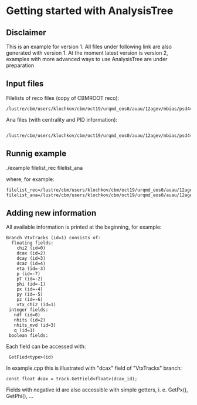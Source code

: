 # Getting started with AnalysisTree

## Disclaimer
This is an example for version 1. All files under following link are also generated with version 1. 
At the moment latest version is version 2, examples with more advanced ways to use AnalysisTree are under preparation

## Input files
Filelists of reco files (copy of CBMROOT reco):

    /lustre/cbm/users/klochkov/cbm/oct19/urqmd_eos0/auau/12agev/mbias/psd44_hole20_pipe0/TGeant3/filelists/rec/

Ana files (with centrality and PID information):
     
     /lustre/cbm/users/klochkov/cbm/oct19/urqmd_eos0/auau/12agev/mbias/psd44_hole20_pipe0/TGeant3/filelists/ana/

## Runnig example

./example filelist_rec filelist_ana

where, for example: 

    filelist_rec=/lustre/cbm/users/klochkov/cbm/oct19/urqmd_eos0/auau/12agev/mbias/psd44_hole20_pipe0/TGeant3/filelists/rec/filelist_000
    filelist_ana=/lustre/cbm/users/klochkov/cbm/oct19/urqmd_eos0/auau/12agev/mbias/psd44_hole20_pipe0/TGeant3/filelists/ana/filelist_000

## Adding new information

All available information is printed at the beginning, for example:

    Branch VtxTracks (id=1) consists of:
      floating fields:
        chi2 (id=0)
        dcax (id=2)
        dcay (id=3)
        dcaz (id=4)
        eta (id=-3)
        p (id=-7)
        pT (id=-2)
        phi (id=-1)
        px (id=-4)
        py (id=-5)
        pz (id=-6)
        vtx_chi2 (id=1)
     integer fields:
       ndf (id=0)
       nhits (id=2)
       nhits_mvd (id=3)
       q (id=1)
     boolean fields: 
     
Each field can be accessed with: 
     
     GetFied<type>(id)
     
In example.cpp this is illustrated with "dcax" field of "VtxTracks" branch:

    const float dcax = track.GetField<float>(dcax_id);

Fields with negative id are also accessible with simple getters, i. e. GetPx(), GetPhi(), ...